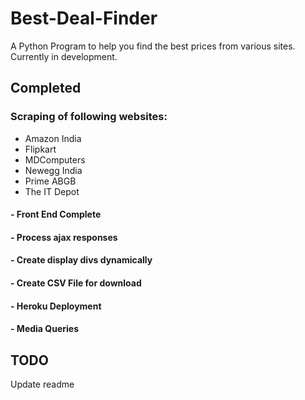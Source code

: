 # Best-Deal-Finder

A Python Program to help you find the best prices from various sites.
Currently in development.

## Completed

### Scraping of following websites:
- Amazon India
- Flipkart
- MDComputers
- Newegg India
- Prime ABGB
- The IT Depot

#### - Front End Complete
#### - Process ajax responses
#### - Create display divs dynamically
#### - Create CSV File for download
#### - Heroku Deployment
#### - Media Queries


## TODO
Update readme
